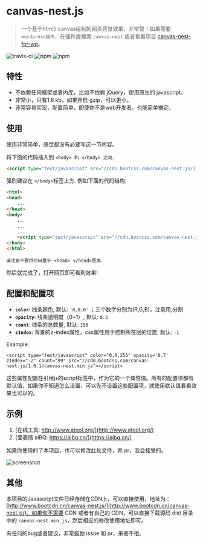 # canvas-nest.js

> 一个基于html5 canvas绘制的网页背景效果，非常赞！如果需要 `wordpress插件`，在插件库搜索 `canvas-nest` 或者看看项目 [canvas-nest-for-wp](https://github.com/aTool-org/canvas-nest-for-wp)。

![travis-ci](https://travis-ci.org/hustcc/canvas-nest.js.svg?branch=master) ![npm](https://img.shields.io/npm/v/canvas-nest.js.svg?style=flat-square) ![npm](https://img.shields.io/npm/l/canvas-nest.js.svg?style=flat-square)


## 特性

 - 不依赖任何框架或者内库，比如不依赖 jQuery，使用原生的 javascript。
 - 非常小，只有1.6 kb，如果开启 gzip，可以更小。
 - 非常容易实现，配置简单，即使你不是web开发者，也能简单搞定。


## 使用

使用非常简单，感觉都没有必要写这一节内容。

将下面的代码插入到 `<body> 和 </body> 之间`.

```html
<script type="text/javascript" src="//cdn.bootcss.com/canvas-nest.js/1.0.1/canvas-nest.min.js"></script>
```

强烈建议在 `</body>`标签上方. 例如下面的代码结构:

```html
<html>
<head>
	...
</head>
<body>
	...
	...
	...
	<script type="text/javascript" src="//cdn.bootcss.com/canvas-nest.js/1.0.1/canvas-nest.min.js"></script>
</body>
</html>
```

`请注意不要将代码置于 <head> </head>里面`.

然后就完成了，打开网页即可看到效果!


## 配置和配置项

 - **`color`**: 线条颜色, 默认: `'0,0,0'` ；三个数字分别为(R,G,B)，注意用,分割
 - **`opacity`**: 线条透明度（0~1）, 默认: `0.5`
 - **`count`**: 线条的总数量, 默认: `150`
 - **`zIndex`**: 背景的z-index属性，css属性用于控制所在层的位置, 默认: `-1`


Example:

```
<script type="text/javascript" color="0,0,255" opacity='0.7' zIndex="-2" count="99" src="//cdn.bootcss.com/canvas-nest.js/1.0.1/canvas-nest.min.js"></script>
```

这些属性配置在引用js的script标签中，作为它的一个属性值。所有的配置项都有默认值，如果你不知道怎么设置，可以先不设置这些配置项，就使用默认值看看效果也可以的。


## 示例

1. [在线工具: http://www.atool.org/](http://www.atool.org/)
2. [爱表情 aiBQ: https://aibq.cn/](https://aibq.cn/)

如果你使用的了本项目，也可以修改此处文件，并 pr，我会接受的。

![screenshot](https://raw.githubusercontent.com/hustcc/canvas-nest.js/master/screenshot.png)


## 其他

本项目的Javascript文件已经存储在CDN上，可以直接使用，地址为： [http://www.bootcdn.cn/canvas-nest.js/](http://www.bootcdn.cn/canvas-nest.js/)，如果你不需要 CDN 或者有自己的 CDN，可以直接下载源码 dist 目录中的 `canvas-nest.min.js`，然后相应的修改使用地址即可。

有任何的bug或者建议，非常鼓励 issue 和 pr，来者不拒。
